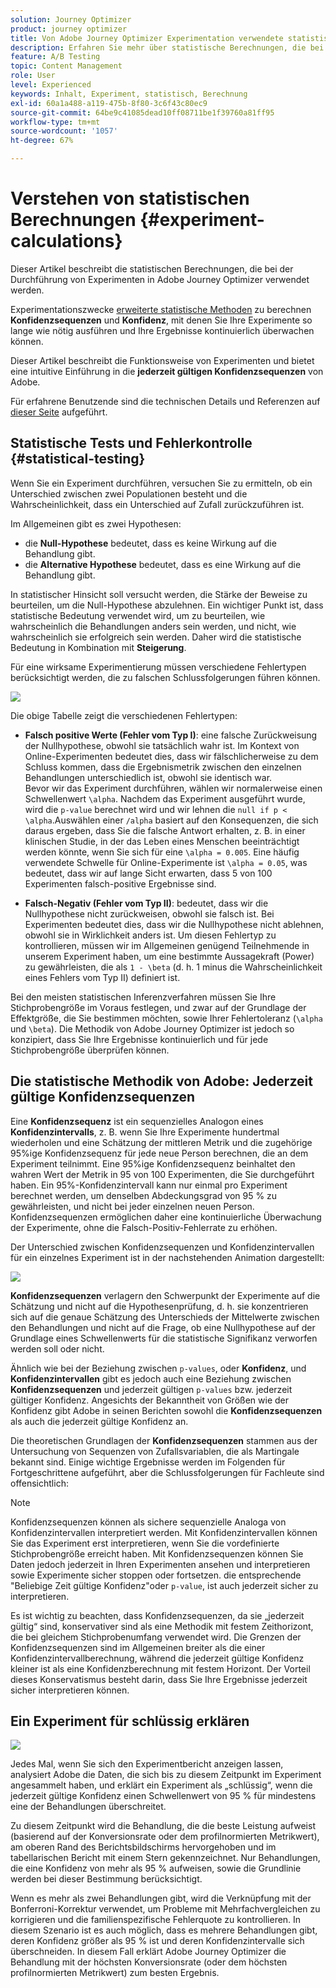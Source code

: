 ```yaml
---
solution: Journey Optimizer
product: journey optimizer
title: Von Adobe Journey Optimizer Experimentation verwendete statistische Berechnungen
description: Erfahren Sie mehr über statistische Berechnungen, die bei der Durchführung von Experimenten verwendet werden
feature: A/B Testing
topic: Content Management
role: User
level: Experienced
keywords: Inhalt, Experiment, statistisch, Berechnung
exl-id: 60a1a488-a119-475b-8f80-3c6f43c80ec9
source-git-commit: 64be9c41085dead10ff08711be1f39760a81ff95
workflow-type: tm+mt
source-wordcount: '1057'
ht-degree: 67%

---
```


# Verstehen von statistischen Berechnungen {#experiment-calculations}

Dieser Artikel beschreibt die statistischen Berechnungen, die bei der Durchführung von Experimenten in Adobe Journey Optimizer verwendet werden.

Experimentationszwecke [erweiterte statistische Methoden](../campaigns/assets/confidence_sequence_technical_details.pdf) zu berechnen **Konfidenzsequenzen** und **Konfidenz**, mit denen Sie Ihre Experimente so lange wie nötig ausführen und Ihre Ergebnisse kontinuierlich überwachen können.

Dieser Artikel beschreibt die Funktionsweise von Experimenten und bietet eine intuitive Einführung in die **jederzeit gültigen Konfidenzsequenzen** von Adobe.

Für erfahrene Benutzende sind die technischen Details und Referenzen auf [dieser Seite](../campaigns/assets/confidence_sequence_technical_details.pdf) aufgeführt.

## Statistische Tests und Fehlerkontrolle {#statistical-testing}

Wenn Sie ein Experiment durchführen, versuchen Sie zu ermitteln, ob ein Unterschied zwischen zwei Populationen besteht und die Wahrscheinlichkeit, dass ein Unterschied auf Zufall zurückzuführen ist.

Im Allgemeinen gibt es zwei Hypothesen:

* die **Null-Hypothese** bedeutet, dass es keine Wirkung auf die Behandlung gibt.
* die **Alternative Hypothese** bedeutet, dass es eine Wirkung auf die Behandlung gibt.

In statistischer Hinsicht soll versucht werden, die Stärke der Beweise zu beurteilen, um die Null-Hypothese abzulehnen. Ein wichtiger Punkt ist, dass statistische Bedeutung verwendet wird, um zu beurteilen, wie wahrscheinlich die Behandlungen anders sein werden, und nicht, wie wahrscheinlich sie erfolgreich sein werden. Daher wird die statistische Bedeutung in Kombination mit **Steigerung**.

Für eine wirksame Experimentierung müssen verschiedene Fehlertypen berücksichtigt werden, die zu falschen Schlussfolgerungen führen können.

![](assets/technote_1.png)

Die obige Tabelle zeigt die verschiedenen Fehlertypen:

* **Falsch positive Werte (Fehler vom Typ I)**: eine falsche Zurückweisung der Nullhypothese, obwohl sie tatsächlich wahr ist. Im Kontext von Online-Experimenten bedeutet dies, dass wir fälschlicherweise zu dem Schluss kommen, dass die Ergebnismetrik zwischen den einzelnen Behandlungen unterschiedlich ist, obwohl sie identisch war.
   </br>Bevor wir das Experiment durchführen, wählen wir normalerweise einen Schwellenwert `\alpha`. Nachdem das Experiment ausgeführt wurde, wird die `p-value` berechnet wird und wir lehnen die `null if p < \alpha`.Auswählen einer `/alpha` basiert auf den Konsequenzen, die sich daraus ergeben, dass Sie die falsche Antwort erhalten, z. B. in einer klinischen Studie, in der das Leben eines Menschen beeinträchtigt werden könnte, wenn Sie sich für eine `\alpha = 0.005`. Eine häufig verwendete Schwelle für Online-Experimente ist `\alpha = 0.05`, was bedeutet, dass wir auf lange Sicht erwarten, dass 5 von 100 Experimenten falsch-positive Ergebnisse sind.

* **Falsch-Negativ (Fehler vom Typ II)**: bedeutet, dass wir die Nullhypothese nicht zurückweisen, obwohl sie falsch ist. Bei Experimenten bedeutet dies, dass wir die Nullhypothese nicht ablehnen, obwohl sie in Wirklichkeit anders ist. Um diesen Fehlertyp zu kontrollieren, müssen wir im Allgemeinen genügend Teilnehmende in unserem Experiment haben, um eine bestimmte Aussagekraft (Power) zu gewährleisten, die als `1 - \beta` (d. h. 1 minus die Wahrscheinlichkeit eines Fehlers vom Typ II) definiert ist.

Bei den meisten statistischen Inferenzverfahren müssen Sie Ihre Stichprobengröße im Voraus festlegen, und zwar auf der Grundlage der Effektgröße, die Sie bestimmen möchten, sowie Ihrer Fehlertoleranz (`\alpha` und `\beta`). Die Methodik von Adobe Journey Optimizer ist jedoch so konzipiert, dass Sie Ihre Ergebnisse kontinuierlich und für jede Stichprobengröße überprüfen können.

## Die statistische Methodik von Adobe: Jederzeit gültige Konfidenzsequenzen

Eine **Konfidenzsequenz** ist ein sequenzielles Analogon eines **Konfidenzintervalls**, z. B. wenn Sie Ihre Experimente hundertmal wiederholen und eine Schätzung der mittleren Metrik und die zugehörige 95%ige Konfidenzsequenz für jede neue Person berechnen, die an dem Experiment teilnimmt. Eine 95%ige Konfidenzsequenz beinhaltet den wahren Wert der Metrik in 95 von 100 Experimenten, die Sie durchgeführt haben. Ein 95%-Konfidenzintervall kann nur einmal pro Experiment berechnet werden, um denselben Abdeckungsgrad von 95 % zu gewährleisten, und nicht bei jeder einzelnen neuen Person. Konfidenzsequenzen ermöglichen daher eine kontinuierliche Überwachung der Experimente, ohne die Falsch-Positiv-Fehlerrate zu erhöhen.

Der Unterschied zwischen Konfidenzsequenzen und Konfidenzintervallen für ein einzelnes Experiment ist in der nachstehenden Animation dargestellt:

![](assets/technote_2.gif)

**Konfidenzsequenzen** verlagern den Schwerpunkt der Experimente auf die Schätzung und nicht auf die Hypothesenprüfung, d. h. sie konzentrieren sich auf die genaue Schätzung des Unterschieds der Mittelwerte zwischen den Behandlungen und nicht auf die Frage, ob eine Nullhypothese auf der Grundlage eines Schwellenwerts für die statistische Signifikanz verworfen werden soll oder nicht.

Ähnlich wie bei der Beziehung zwischen `p-values`, oder **Konfidenz**, und **Konfidenzintervallen** gibt es jedoch auch eine Beziehung zwischen **Konfidenzsequenzen** und jederzeit gültigen `p-values` bzw. jederzeit gültiger Konfidenz. Angesichts der Bekanntheit von Größen wie der Konfidenz gibt Adobe in seinen Berichten sowohl die **Konfidenzsequenzen** als auch die jederzeit gültige Konfidenz an.

Die theoretischen Grundlagen der **Konfidenzsequenzen** stammen aus der Untersuchung von Sequenzen von Zufallsvariablen, die als Martingale bekannt sind. Einige wichtige Ergebnisse werden im Folgenden für Fortgeschrittene aufgeführt, aber die Schlussfolgerungen für Fachleute sind offensichtlich:

>[!NOTE]
>
>Konfidenzsequenzen können als sichere sequenzielle Analoga von Konfidenzintervallen interpretiert werden. Mit Konfidenzintervallen können Sie das Experiment erst interpretieren, wenn Sie die vordefinierte Stichprobengröße erreicht haben. Mit Konfidenzsequenzen können Sie Daten jedoch jederzeit in Ihren Experimenten ansehen und interpretieren sowie Experimente sicher stoppen oder fortsetzen. die entsprechende &quot;Beliebige Zeit gültige Konfidenz&quot;oder `p-value`, ist auch jederzeit sicher zu interpretieren.

Es ist wichtig zu beachten, dass Konfidenzsequenzen, da sie „jederzeit gültig“ sind, konservativer sind als eine Methodik mit festem Zeithorizont, die bei gleichem Stichprobenumfang verwendet wird. Die Grenzen der Konfidenzsequenzen sind im Allgemeinen breiter als die einer Konfidenzintervallberechnung, während die jederzeit gültige Konfidenz kleiner ist als eine Konfidenzberechnung mit festem Horizont. Der Vorteil dieses Konservatismus besteht darin, dass Sie Ihre Ergebnisse jederzeit sicher interpretieren können.

## Ein Experiment für schlüssig erklären

![](assets/experimentation_report_2.png)

Jedes Mal, wenn Sie sich den Experimentbericht anzeigen lassen, analysiert Adobe die Daten, die sich bis zu diesem Zeitpunkt im Experiment angesammelt haben, und erklärt ein Experiment als „schlüssig“, wenn die jederzeit gültige Konfidenz einen Schwellenwert von 95 % für mindestens eine der Behandlungen überschreitet.

Zu diesem Zeitpunkt wird die Behandlung, die die beste Leistung aufweist (basierend auf der Konversionsrate oder dem profilnormierten Metrikwert), am oberen Rand des Berichtsbildschirms hervorgehoben und im tabellarischen Bericht mit einem Stern gekennzeichnet. Nur Behandlungen, die eine Konfidenz von mehr als 95 % aufweisen, sowie die Grundlinie werden bei dieser Bestimmung berücksichtigt.

Wenn es mehr als zwei Behandlungen gibt, wird die Verknüpfung mit der Bonferroni-Korrektur verwendet, um Probleme mit Mehrfachvergleichen zu korrigieren und die familienspezifische Fehlerquote zu kontrollieren. In diesem Szenario ist es auch möglich, dass es mehrere Behandlungen gibt, deren Konfidenz größer als 95 % ist und deren Konfidenzintervalle sich überschneiden. In diesem Fall erklärt Adobe Journey Optimizer die Behandlung mit der höchsten Konversionsrate (oder dem höchsten profilnormierten Metrikwert) zum besten Ergebnis.
